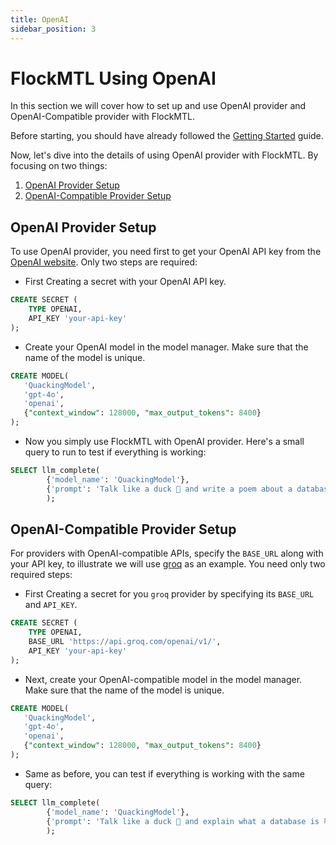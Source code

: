 ```yaml
---
title: OpenAI  
sidebar_position: 3
---
```


# FlockMTL Using OpenAI 

In this section we will cover how to set up and use OpenAI provider and OpenAI-Compatible provider with FlockMTL.

Before starting, you should have already followed the [Getting Started](/docs/getting-started) guide.

Now, let's dive into the details of using OpenAI provider with FlockMTL. By focusing on two things:

1. [OpenAI Provider Setup](#openai-provider-setup)
2. [OpenAI-Compatible Provider Setup](#openai-compatible-provider-setup)

## OpenAI Provider Setup

To use OpenAI provider, you need first to get your OpenAI API key from the [OpenAI website](https://platform.openai.com/api-keys). Only two steps are required:

- First Creating a secret with your OpenAI API key.
```sql  
CREATE SECRET (
    TYPE OPENAI,
    API_KEY 'your-api-key'
);  
```
- Create your OpenAI model in the model manager. Make sure that the name of the model is unique.
```sql
CREATE MODEL(
   'QuackingModel',
   'gpt-4o', 
   'openai', 
   {"context_window": 128000, "max_output_tokens": 8400}
);
```

- Now you simply use FlockMTL with OpenAI provider. Here's a small query to run to test if everything is working:

```sql
SELECT llm_complete(
        {'model_name': 'QuackingModel'},
        {'prompt': 'Talk like a duck 🦆 and write a poem about a database 📚'}
        );
```

## OpenAI-Compatible Provider Setup

For providers with OpenAI-compatible APIs, specify the `BASE_URL` along with your API key, to illustrate we will use [groq](https://groq.com/) as an example. You need only two required steps:

- First Creating a secret for you `groq` provider by specifying its `BASE_URL` and `API_KEY`.
```sql  
CREATE SECRET (
    TYPE OPENAI,
    BASE_URL 'https://api.groq.com/openai/v1/',
    API_KEY 'your-api-key'
);
```
- Next, create your OpenAI-compatible model in the model manager. Make sure that the name of the model is unique.
```sql
CREATE MODEL(
   'QuackingModel',
   'gpt-4o', 
   'openai', 
   {"context_window": 128000, "max_output_tokens": 8400}
);
```

- Same as before, you can test if everything is working with the same query:

```sql
SELECT llm_complete(
        {'model_name': 'QuackingModel'},
        {'prompt': 'Talk like a duck 🦆 and explain what a database is 📚'}
        );
```
